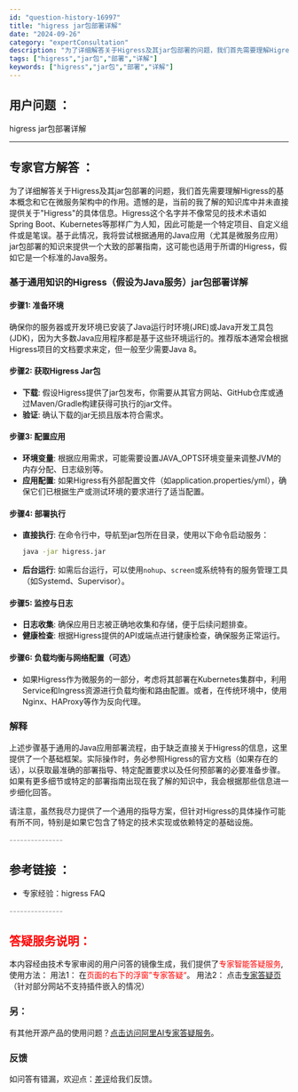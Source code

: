 ```yaml
---
id: "question-history-16997"
title: "higress jar包部署详解"
date: "2024-09-26"
category: "expertConsultation"
description: "为了详细解答关于Higress及其jar包部署的问题，我们首先需要理解Higress的基本概念和它在微服务架构中的作用。遗憾的是，当前的我了解的知识库中并未直接提供关于Higress的具体信息。Higress这个名字并不像常见的技术术语如Spring Boot、Kubernetes等那样广为人知，因"
tags: ["higress","jar包","部署","详解"]
keywords: ["higress","jar包","部署","详解"]
---
```


## 用户问题 ： 
 higress jar包部署详解  

---------------
## 专家官方解答 ：

为了详细解答关于Higress及其jar包部署的问题，我们首先需要理解Higress的基本概念和它在微服务架构中的作用。遗憾的是，当前的我了解的知识库中并未直接提供关于"Higress"的具体信息。Higress这个名字并不像常见的技术术语如Spring Boot、Kubernetes等那样广为人知，因此可能是一个特定项目、自定义组件或是笔误。基于此情况，我将尝试根据通用的Java应用（尤其是微服务应用）jar包部署的知识来提供一个大致的部署指南，这可能也适用于所谓的Higress，假如它是一个标准的Java服务。

### 基于通用知识的Higress（假设为Java服务）jar包部署详解

#### 步骤1: 准备环境
确保你的服务器或开发环境已安装了Java运行时环境(JRE)或Java开发工具包(JDK)，因为大多数Java应用程序都是基于这些环境运行的。推荐版本通常会根据Higress项目的文档要求来定，但一般至少需要Java 8。

#### 步骤2: 获取Higress Jar包
- **下载**: 假设Higress提供了jar包发布，你需要从其官方网站、GitHub仓库或通过Maven/Gradle构建获得可执行的jar文件。
- **验证**: 确认下载的jar无损且版本符合需求。

#### 步骤3: 配置应用
- **环境变量**: 根据应用需求，可能需要设置JAVA_OPTS环境变量来调整JVM的内存分配、日志级别等。
- **应用配置**: 如果Higress有外部配置文件（如application.properties/yml），确保它们已根据生产或测试环境的要求进行了适当配置。

#### 步骤4: 部署执行
- **直接执行**: 在命令行中，导航至jar包所在目录，使用以下命令启动服务：
  ```bash
  java -jar higress.jar
  ```
- **后台运行**: 如需后台运行，可以使用`nohup`、`screen`或系统特有的服务管理工具（如Systemd、Supervisor）。

#### 步骤5: 监控与日志
- **日志收集**: 确保应用日志被正确地收集和存储，便于后续问题排查。
- **健康检查**: 根据Higress提供的API或端点进行健康检查，确保服务正常运行。

#### 步骤6: 负载均衡与网络配置（可选）
- 如果Higress作为微服务的一部分，考虑将其部署在Kubernetes集群中，利用Service和Ingress资源进行负载均衡和路由配置。或者，在传统环境中，使用Nginx、HAProxy等作为反向代理。

### 解释
上述步骤基于通用的Java应用部署流程，由于缺乏直接关于Higress的信息，这里提供了一个基础框架。实际操作时，务必参照Higress的官方文档（如果存在的话），以获取最准确的部署指导、特定配置要求以及任何预部署的必要准备步骤。如果有更多细节或特定的部署指南出现在我了解的知识中，我会根据那些信息进一步细化回答。

请注意，虽然我尽力提供了一个通用的指导方案，但针对Higress的具体操作可能有所不同，特别是如果它包含了特定的技术实现或依赖特定的基础设施。


<font color="#949494">---------------</font> 


## 参考链接 ：

* 专家经验：higress FAQ 


 <font color="#949494">---------------</font> 
 


## <font color="#FF0000">答疑服务说明：</font> 

本内容经由技术专家审阅的用户问答的镜像生成，我们提供了<font color="#FF0000">专家智能答疑服务</font>,使用方法：
用法1： 在<font color="#FF0000">页面的右下的浮窗”专家答疑“</font>。
用法2： 点击[专家答疑页](https://answer.opensource.alibaba.com/docs/intro)（针对部分网站不支持插件嵌入的情况）
### 另：


有其他开源产品的使用问题？[点击访问阿里AI专家答疑服务](https://answer.opensource.alibaba.com/docs/intro)。
### 反馈
如问答有错漏，欢迎点：[差评](https://ai.nacos.io/user/feedbackByEnhancerGradePOJOID?enhancerGradePOJOId=17006)给我们反馈。
